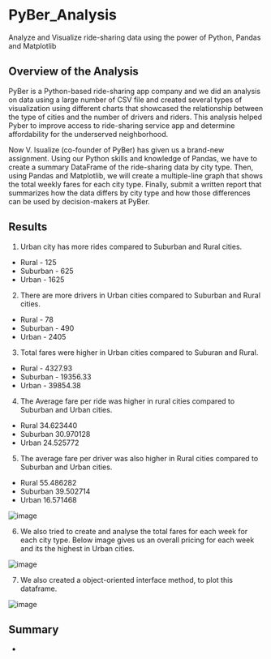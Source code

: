 # PyBer_Analysis
Analyze and Visualize ride-sharing data using the power of Python, Pandas and Matplotlib

## Overview of the Analysis
   PyBer is a Python-based ride-sharing app company and we did an analysis on data using a large number of CSV file and created several types of visualization using different charts that showcased the relationship between the type of cities and the number of drivers and riders. This analysis helped Pyber to improve access to ride-sharing service app and determine affordability for the underserved neighborhood. 

   Now V. Isualize (co-founder of PyBer) has given us a brand-new assignment. Using our Python skills and knowledge of Pandas, we have to create a summary DataFrame of the ride-sharing data by city type. Then, using Pandas and Matplotlib, we will create a multiple-line graph that shows the total weekly fares for each city type. Finally, submit a written report that summarizes how the data differs by city type and how those differences can be used by decision-makers at PyBer.

## Results
1. Urban city has more rides compared to Suburban and Rural cities.
- Rural     - 125
- Suburban  - 625
- Urban     - 1625

2. There are more drivers in Urban cities compared to Suburban and Rural cities.
- Rural     - 78
- Suburban  - 490
- Urban     - 2405

3) Total fares were higher in Urban cities compared to Suburan and Rural.
- Rural     - 4327.93
- Suburban  - 19356.33
- Urban     - 39854.38

4) The Average fare per ride was higher in rural cities compared to Suburban and Urban cities.
- Rural       34.623440
- Suburban    30.970128
- Urban       24.525772

5) The average fare per driver was also higher in Rural cities compared to Suburban and Urban cities.
- Rural       55.486282
- Suburban    39.502714
- Urban       16.571468

![image](https://user-images.githubusercontent.com/78935551/113495069-b8cae800-94bc-11eb-8016-5716490d3c2b.png)

6) We also tried to create and analyse the total fares for each week for each city type. Below image gives us an overall pricing for each week and its the highest in Urban cities.

![image](https://user-images.githubusercontent.com/78935551/113495142-44dd0f80-94bd-11eb-85ff-7af95f5450cc.png)

7) We also created a object-oriented interface method, to plot this dataframe.

![image](https://user-images.githubusercontent.com/78935551/113495273-5b379b00-94be-11eb-8c83-7ca081029883.png)

## Summary 
- 














